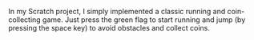 In my Scratch project, I simply implemented a classic running and coin-collecting game. Just press the green flag to start running and jump (by pressing the space key) to avoid obstacles and collect coins.
